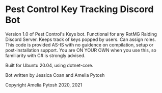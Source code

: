# Pest Control Key Tracking Discord Bot
Version 1.0 of Pest Control's Keys bot. Functional for any RotMG Raiding Discord Server. Keeps track of keys popped by users.  Can assign roles.  This code is provided AS-IS with no guidence on compilation, setup or post-installation support. You are ON YOUR OWN when you use this, so familiarity with C# is strongly advised.

Built for Ubuntu 20.04, using dotnet-core.

Bot written by Jessica Coan and Amelia Pytosh

Copyright Amelia Pytosh 2020, 2021
